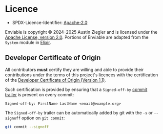# Licence

- SPDX-Licence-Identifier: [Apache-2.0][apache-2]

Enviable is copyright © 2024–2025 Austin Ziegler and is licensed under the
[Apache License, version 2.0](licences/APACHE-2.0.txt). Portions of Enviable are
adapted from the `System` module in [Elixir][elixir].

## Developer Certificate of Origin

All contributors **must** certify they are willing and able to provide their
contributions under the terms of this project's licences with the certification
of the [Developer Certificate of Origin (Version 1.1)](licences/dco.txt).

Such certification is provided by ensuring that a `Signed-off-by`
[commit trailer][trailer] is present on every commit:

    Signed-off-by: FirstName LastName <email@example.org>

The `Signed-off-by` trailer can be automatically added by git with the `-s` or
`--signoff` option on `git commit`:

```sh
git commit --signoff
```

[apache-2]: https://spdx.org/licenses/Apache-2.0.html
[elixir]: https://github.com/elixir-lang/elixir
[trailer]: https://git-scm.com/docs/git-interpret-trailers
